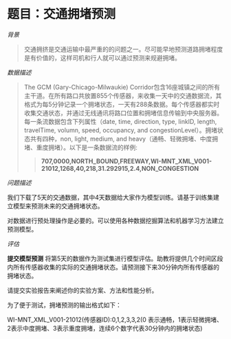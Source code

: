 # 题目：交通拥堵预测

*背景*

> 交通拥挤是交通运输中最严重的的问题之一。尽可能早地预测道路拥堵程度是有价值的，这样司机和行人就可以通过预测来规避拥堵。

*数据描述*

> The GCM (Gary-Chicago-Milwaukie) Corridor包含16座城镇之间的所有主干道。在所有路口共放置855个传感器，来收集一天中的交通数据流，其格式为每5分钟记录一个拥堵状态，一天有288条数据。每个传感器都实时收集交通状态，并通过无线通讯将路口位置和拥堵信息传输到中央服务器。每一条流数据包含下列属性（date, time, direction, type, linkID, length, travelTime, volumn, speed, occupancy, and congestionLevel）。拥堵状态共有四种，non, light, medium, and heavy（通畅、轻微拥堵、中度拥堵、重度拥堵）。以下是一条数据流的样例:
>
> > **707,0000,NORTH_BOUND,FREEWAY,WI-MNT_XML_V001-21012,1268,40,218,31.292915,2.4,NON_CONGESTION**

*问题描述*

​		我们下载了5天的交通数据，其中4天数据给大家作为模型训练。请基于训练集建立模型来预测未来的交通拥堵状态。

​		对数据进行预处理操作是必要的。可以使用各种数据挖掘算法和机器学习方法建立预测模型。

*评估*

**提交模型预测** 将第5天的数据作为测试集进行模型评估。助教将提供几个时间区段内所有传感器收集的实际的交通拥堵状态。请预测接下来30分钟内所有传感器的拥堵状态。

请提交实验报告来阐述你的实验方案、方法和性能分析。

为了便于测试，拥堵预测的输出格式如下：

WI-MNT_XML_V001-21012(传感器ID):0,1,2,3,3,2(0 表示通畅，1表示轻微拥堵、2表示中度拥堵、3表示重度拥堵，连续6个数字代表30分钟内的拥堵状态)
